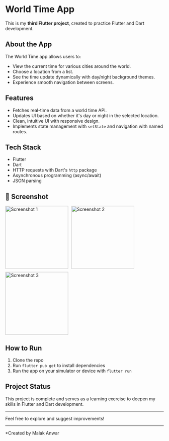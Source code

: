 # World Time App

This is my **third Flutter project**, created to practice Flutter and Dart development.

## About the App

The World Time app allows users to:

- View the current time for various cities around the world.
- Choose a location from a list.
- See the time update dynamically with day/night background themes.
- Experience smooth navigation between screens.

## Features

- Fetches real-time data from a world time API.
- Updates UI based on whether it's day or night in the selected location.
- Clean, intuitive UI with responsive design.
- Implements state management with `setState` and navigation with named routes.

## Tech Stack

- Flutter
- Dart
- HTTP requests with Dart's `http` package
- Asynchronous programming (async/await)
- JSON parsing

## 📸 Screenshot

<div style="display: flex; gap: 10px; flex-wrap: wrap;">
  <img src="https://github.com/user-attachments/assets/3e1cb76f-db63-4153-87bf-4b9e305158f2" alt="Screenshot 1" width="200" />
  <img src="https://github.com/user-attachments/assets/00a9fd8f-7c96-4479-87b9-6bfea1169952" alt="Screenshot 2" width="200" />
  <img src="https://github.com/user-attachments/assets/d3775ec8-58be-4ce4-9436-21c068b2ac88" alt="Screenshot 3" width="200" />
</div>






## How to Run

1. Clone the repo
2. Run `flutter pub get` to install dependencies
3. Run the app on your simulator or device with `flutter run`

## Project Status

This project is complete and serves as a learning exercise to deepen my skills in Flutter and Dart development.

---

Feel free to explore and suggest improvements!

---

*Created by Malak Anwar

